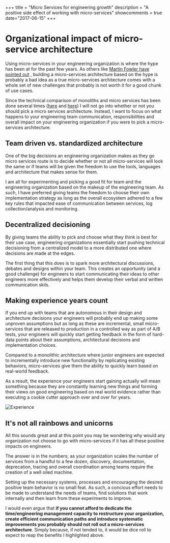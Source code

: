 +++
title = "Micro Services for engineering growth"
description = "A positive side effect of working with micro-services"
showcomments = true
date="2017-06-15"
+++

# Organizational impact of micro-service architecture

Using micro-services in your engineering organization is where the hype has been at for the past few years. As others like [Martin Fowler have pointed out](https://martinfowler.com/bliki/MicroservicePrerequisites.html) , building a micro-services architecture based on the hype is probably a bad idea as a true micro-services architecture comes with a whole set of new challenges that probably is not worth it for a good chunk of use cases.

Since the technical comparison of monoliths and micro services has been done several times ([here](https://medium.freecodecamp.org/rest-in-peace-to-microservices-or-not-6d097b6c8279) and  [here](https://stackoverflow.com/questions/33041733/microservices-vs-monolithic-architecture)) I will not go into whether or not you should pick a micro services architecture. Instead, I want to focus on what happens to your engineering team communication, responsibilities and overall impact on your engineering organization if you were to pick a micro-services architecture.

## Team driven vs. standardized architecture

One of the big decisions an engineering organization makes as they go micro services route is to decide whether or not all micro-services will look the same or if teams will be given the freedom to use the tools, languages and architecture that makes sense for them. 

I am all for experimenting and picking a good fit for team and the engineering organization based on the makeup of the engineering team. As such, I have preferred giving teams the freedom to choose their own implementation strategy as long as the overall ecosystem adhered to a few key rules that impacted ease of communication between services, log collection/analysis and monitoring. 

## Decentralized decisioning

By giving teams the ability to pick and choose what they think is best for their use case, engineering organizations essentially start pushing technical decisioning from a centralized model to a more distributed one where decisions are made at the edges. 

The first thing that this does is to spark more architectural discussions, debates and designs within your team. This creates an opportunity (and a good challenge) for engineers to start communicating their ideas to other engineers more effectively and helps them develop their verbal and written communication skils.

## Making experience years count

If you end up with teams that are autonomous in their design and architecture decisions your engineers will probably end up making some unproven assumptions but as long as these are incremental, small micro-services that are released to production in a controlled way as part of A/B tests, your engineers will quickly start getting feedback in the form of hard-data points about their assumptions, architectural decisions and implementation choices. 

Compared to a monolithic architecture where junior engineers are expected to incrementally introduce new functionality by replicating existing behaviors, micro-services give them the ability to quickly learn based on real-world feedback. 

As a result, the experience your engineers start gaining actually will mean something because they are constantly learning new things and forming their views on good engineering based on real world evidence rather than executing a cookie cutter approach over and over for years.

![Experience](http://memeguy.com/photos/images/applying-to-entry-level-jobs-that-require-years-experience-62749.jpg "Experience")

## It's not all rainbows and unicorns
All this sounds great and at this point you may be wondering why would any organization not choose to go with micro-services if it has all these positive impacts on engineers. 

The answer is in the numbers; as your organization scales the number of services from a handful to a few dozen, discovery, documentation, deprecation, tracing and overall coordination among teams require the creation of a well oiled machine. 

Setting up the necessary systems, processes and encouraging the desired positive team behavior is no small feat. As such, a concious effort needs to be made to understand the needs of teams, find solutions that work internally and then learn from these experiments to improve. 

I would even argue that **if you cannot afford to dedicate the time/engineering management capacity to restructure your organization, create efficient communication paths and introduce systematic improvements you probably should not roll out a micro-services architecture**. Simply because, if not tended to, it would be dice roll to expect to reap the benefits I highlighted above.